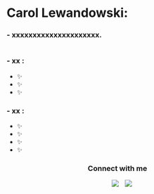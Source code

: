 # Carol Lewandowski:

### - xxxxxxxxxxxxxxxxxxxxx.

<img hight="xxx">

### - xx :
- ✨ 
- ✨ 
- ✨ 

### - xx : 
- ✨ 
- ✨ 
- ✨ 
- ✨ 


<h3 align="center" > Connect with me </h3>

<p align="center">

 <div align="center"  class="icons-social" style="margin-left: 10px;">
        <a style="margin-left: 10px;"  target="_blank" href="https://www.linkedin.com/in/carol-lewandowski">
			<img src="https://img.icons8.com/doodle/40/000000/linkedin--v2.png"></a>   
        <a style="margin-left: 10px;" target="_blank" href="https://instagram.com/carol_lewandowski">
			<img src="https://img.icons8.com/doodle/40/000000/instagram-new--v2.png"></a>
      </div>

</p>
<!---
Iewandowski/Iewandowski is a ✨ special ✨ repository because its `README.md` (this file) appears on your GitHub profile.
You can click the Preview link to take a look at your changes.
--->
